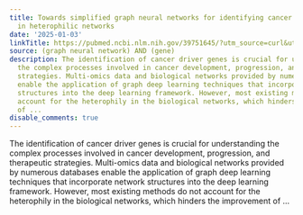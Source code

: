 ```yaml
---
title: Towards simplified graph neural networks for identifying cancer driver genes
  in heterophilic networks
date: '2025-01-03'
linkTitle: https://pubmed.ncbi.nlm.nih.gov/39751645/?utm_source=curl&utm_medium=rss&utm_campaign=pubmed-2&utm_content=1x5bM_TNL8gjogAcnslpo2s2PbDe-61JVM2h9yowOYSiZ7Dkrt&fc=20220919211934&ff=20250103170650&v=2.18.0.post9+e462414
source: (graph neural network) AND (gene)
description: The identification of cancer driver genes is crucial for understanding
  the complex processes involved in cancer development, progression, and therapeutic
  strategies. Multi-omics data and biological networks provided by numerous databases
  enable the application of graph deep learning techniques that incorporate network
  structures into the deep learning framework. However, most existing methods do not
  account for the heterophily in the biological networks, which hinders the improvement
  of ...
disable_comments: true
---
```

The identification of cancer driver genes is crucial for understanding the complex processes involved in cancer development, progression, and therapeutic strategies. Multi-omics data and biological networks provided by numerous databases enable the application of graph deep learning techniques that incorporate network structures into the deep learning framework. However, most existing methods do not account for the heterophily in the biological networks, which hinders the improvement of ...